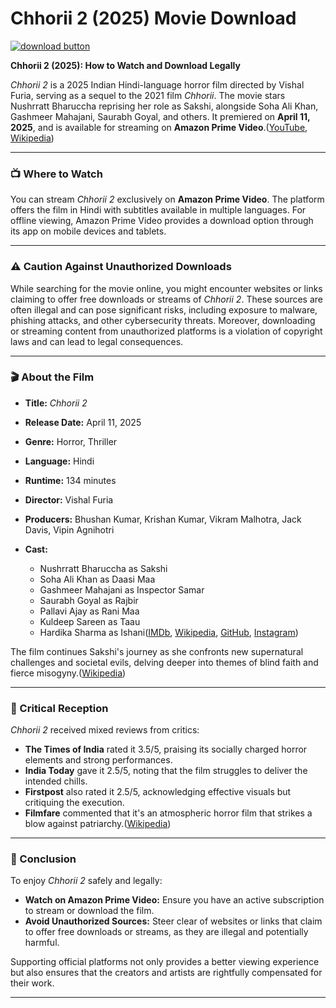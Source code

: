 # Chhorii 2 (2025) Movie Download

[![download button](https://github.com/user-attachments/assets/646b539f-ef47-4703-9a19-22c85397ac62)](https://amzn.to/433ueco)

**Chhorii 2 (2025): How to Watch and Download Legally**

*Chhorii 2* is a 2025 Indian Hindi-language horror film directed by Vishal Furia, serving as a sequel to the 2021 film *Chhorii*. The movie stars Nushrratt Bharuccha reprising her role as Sakshi, alongside Soha Ali Khan, Gashmeer Mahajani, Saurabh Goyal, and others. It premiered on **April 11, 2025**, and is available for streaming on **Amazon Prime Video**.([YouTube][1], [Wikipedia][2])

---

### 📺 Where to Watch

You can stream *Chhorii 2* exclusively on **Amazon Prime Video**. The platform offers the film in Hindi with subtitles available in multiple languages. For offline viewing, Amazon Prime Video provides a download option through its app on mobile devices and tablets.

---

### ⚠️ Caution Against Unauthorized Downloads

While searching for the movie online, you might encounter websites or links claiming to offer free downloads or streams of *Chhorii 2*. These sources are often illegal and can pose significant risks, including exposure to malware, phishing attacks, and other cybersecurity threats. Moreover, downloading or streaming content from unauthorized platforms is a violation of copyright laws and can lead to legal consequences.

---

### 🎬 About the Film

* **Title:** *Chhorii 2*
* **Release Date:** April 11, 2025
* **Genre:** Horror, Thriller
* **Language:** Hindi
* **Runtime:** 134 minutes
* **Director:** Vishal Furia
* **Producers:** Bhushan Kumar, Krishan Kumar, Vikram Malhotra, Jack Davis, Vipin Agnihotri
* **Cast:**

  * Nushrratt Bharuccha as Sakshi
  * Soha Ali Khan as Daasi Maa
  * Gashmeer Mahajani as Inspector Samar
  * Saurabh Goyal as Rajbir
  * Pallavi Ajay as Rani Maa
  * Kuldeep Sareen as Taau
  * Hardika Sharma as Ishani([IMDb][3], [Wikipedia][2], [GitHub][4], [Instagram][5])

The film continues Sakshi's journey as she confronts new supernatural challenges and societal evils, delving deeper into themes of blind faith and fierce misogyny.([Wikipedia][2])

---

### 📝 Critical Reception

*Chhorii 2* received mixed reviews from critics:

* **The Times of India** rated it 3.5/5, praising its socially charged horror elements and strong performances.
* **India Today** gave it 2.5/5, noting that the film struggles to deliver the intended chills.
* **Firstpost** also rated it 2.5/5, acknowledging effective visuals but critiquing the execution.
* **Filmfare** commented that it's an atmospheric horror film that strikes a blow against patriarchy.([Wikipedia][2])

---

### 📌 Conclusion

To enjoy *Chhorii 2* safely and legally:

* **Watch on Amazon Prime Video:** Ensure you have an active subscription to stream or download the film.
* **Avoid Unauthorized Sources:** Steer clear of websites or links that claim to offer free downloads or streams, as they are illegal and potentially harmful.

Supporting official platforms not only provides a better viewing experience but also ensures that the creators and artists are rightfully compensated for their work.

---

[1]: https://www.youtube.com/watch?v=GXse03gmqwY&utm_source=chatgpt.com "Chhorii 2 New Released Full Hindi Dubbed Horror Action Movie 2025"
[2]: https://en.wikipedia.org/wiki/Chhorii_2?utm_source=chatgpt.com "Chhorii 2"
[3]: https://www.imdb.com/title/tt16436848/releaseinfo/?utm_source=chatgpt.com "Chhorii 2 (2025) - Release info - IMDb"
[4]: https://github.com/chhorii-2-on-usai-hub?utm_source=chatgpt.com "'Chhorii 2' (.2025.) +Fu𝗅𝗅Mov𝗂e! Down𝗅oad Fre𝖾 On𝗅ine 𝖮n ..."
[5]: https://www.instagram.com/p/DHqArY-PKuI/?utm_source=chatgpt.com "'CHHORII 2' WILL PREMIERE ON 11 APRIL 2025 - Instagram"
